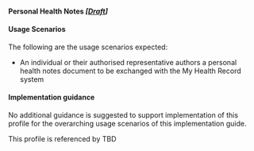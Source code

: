 #### Personal Health Notes *[[Draft](http://hl7.org/fhir/stu3/valueset-publication-status.html)]*

#### Usage Scenarios
The following are the usage scenarios expected:

* An individual or their authorised representative authors a personal health notes document to be exchanged with the My Health Record system

#### Implementation guidance
No additional guidance is suggested to support implementation of this profile for the overarching usage scenarios of this implementation guide.

This profile is referenced by TBD
